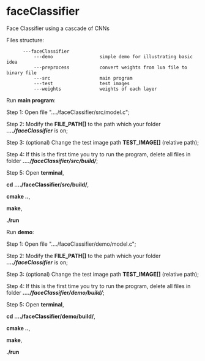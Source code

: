 # faceClassifier
Face Classifier using a cascade of CNNs

Files structure:

          ---faceClassifier
              ---demo                 simple demo for illustrating basic idea
              ---preprocess           convert weights from lua file to binary file
              ---src                  main program
              ---test                 test images
              ---weights              weights of each layer

Run **main program**:

Step 1:
Open file "..../faceClassifier/src/model.c";

Step 2:
Modify the **FILE_PATH[]** to the path which your folder ***..../faceClassifier*** is on;

Step 3:
(optional) Change the test image path **TEST_IMAGE[]** (relative path);

Step 4:
If this is the first time you try to run the program, delete all files in folder ***..../faceClassifier/src/build/***;

Step 5:
Open **terminal**, 

**cd ..../faceClassifier/src/build/**,

**cmake ..**,

**make**,

**./run**



Run **demo**:

Step 1:
Open file "..../faceClassifier/demo/model.c";

Step 2:
Modify the **FILE_PATH[]** to the path which your folder ***..../faceClassifier*** is on;

Step 3:
(optional) Change the test image path **TEST_IMAGE[]** (relative path);

Step 4:
If this is the first time you try to run the program, delete all files in folder ***..../faceClassifier/demo/build/***;

Step 5:
Open **terminal**, 

**cd ..../faceClassifier/demo/build/**,

**cmake ..**,

**make**,

**./run**

